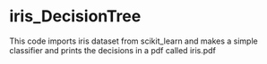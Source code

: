 # iris_DecisionTree
This code imports iris dataset from scikit_learn and makes a simple classifier and prints the decisions in a pdf called iris.pdf
